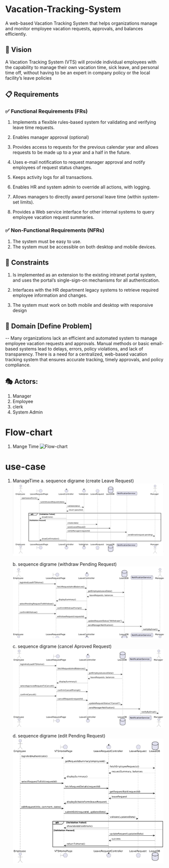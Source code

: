 # Vacation-Tracking-System
A web-based Vacation Tracking System that helps organizations manage and monitor employee vacation requests, approvals, and balances efficiently.

## 🎯 Vision
A Vacation Tracking System (VTS) will provide individual employees with the 
capability to manage their own vacation time, sick leave, and personal time off, 
without having to be an expert in company policy or the local facility’s leave 
policies

## 📋 Requirements
### ✅ Functional Requirements (FRs)
  
  1. Implements a flexible rules-based system for validating and verifying leave time requests.

  2. Enables manager approval (optional)

  3. Provides access to requests for the previous calendar year and allows requests to be made up to a year and a half in the future.
 
  4. Uses e-mail notification to request manager approval and notify employees of request status changes.

  5. Keeps activity logs for all transactions.
  
  6. Enables HR and system admin to override all actions, with logging.

  7. Allows managers to directly award personal leave time (within system-set limits).
  
  8. Provides a Web service interface for other internal systems to query employee vacation request summaries.



### ✅ Non-Functional Requirements (NFRs)
  
  1. The system must be easy to use.
  2. The system must be accessible on both desktop and mobile devices.

## 🚧 Constraints

 1. Is implemented as an extension to the existing intranet portal system, and uses the portal’s single-sign-on mechanisms for all authentication.

 2. Interfaces with the HR department legacy systems to retrieve required employee information and changes.

 3. The system must work on both mobile and desktop with responsive design

## 📌 Domain [Define Problem]

-- Many organizations lack an efficient and automated system to manage employee vacation requests and approvals. Manual methods or basic email-based systems lead to delays, errors, policy violations, and lack of transparency. There is a need for a centralized, web-based vacation tracking system that ensures accurate tracking, timely approvals, and policy compliance.

## 🎭 Actors:
 1. Manager
 2. Employee
 3. clerk
 4. System Admin

# Flow-chart
  1. Mange Time
  ![Flow-chart](Flow-chart/Flow-chart-leaveMangeTime.png)

# use-case 
 1. ManageTime 
    a. sequence digrame (create Leave Request)
   ![sequence-digrame](sequence-digrame/createLeaveRequest.png)

    b. sequence digrame (withdraw Pending Request)
   ![sequence-digrame](sequence-digrame/withdrawLeaveRequest.png)

    c. sequence digrame (cancel Aproved Request)
   ![sequence-digrame](sequence-digrame/cancelLeaveRequest.png)

    d. sequence digrame (edit Pending Request)
   ![sequence-digrame](sequence-digrame/editLeaveRequest.png)


 